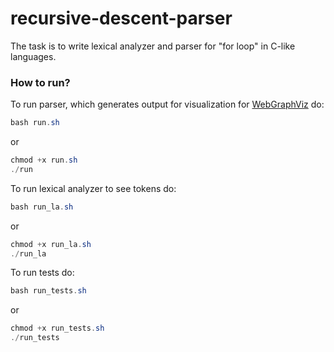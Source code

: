 # recursive-descent-parser
The task is to write lexical analyzer and parser for "for loop" in C-like languages.

### How to run?
To run parser, which generates output for visualization for [WebGraphViz](webgraphviz.com) do:
```java
bash run.sh
```
or
```java
chmod +x run.sh
./run
```

To run lexical analyzer to see tokens do:
```java
bash run_la.sh
```
or
```java
chmod +x run_la.sh
./run_la
```

To run tests do:
```java
bash run_tests.sh
```
or
```java
chmod +x run_tests.sh
./run_tests
```
